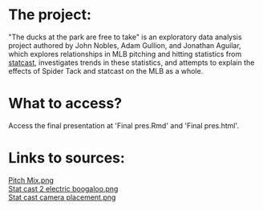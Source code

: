# The project:
"The ducks at the park are free to take" is an exploratory data analysis project authored by John Nobles, Adam Gullion, and Jonathan Aguilar, which explores relationships in MLB pitching and hitting statistics from [statcast](https://baseballsavant.mlb.com/), investigates trends in these statistics, and attempts to explain the effects of Spider Tack and statcast on the MLB as a whole.

# What to access?
Access the final presentation at 'Final pres.Rmd' and 'Final pres.html'.

# Links to sources:
[Pitch Mix.png](https://blogs.fangraphs.com/a-league-wide-update-on-pitch-mix/) <br>
[Stat cast 2 electric boogaloo.png](https://technology.mlblogs.com/introducing-statcast-2020-hawk-eye-and-google-cloud-a5f5c20321b8) <br>
[Stat cast camera placement.png](https://technology.mlblogs.com/introducing-statcast-2020-hawk-eye-and-google-cloud-a5f5c20321b8) <br>
